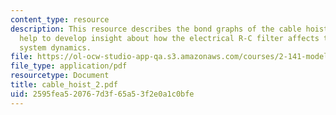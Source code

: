 ```yaml
---
content_type: resource
description: This resource describes the bond graphs of the cable hoist models which
  help to develop insight about how the electrical R-C filter affects the mechanical
  system dynamics.
file: https://ol-ocw-studio-app-qa.s3.amazonaws.com/courses/2-141-modeling-and-simulation-of-dynamic-systems-fall-2006/2595fea520767d3f65a53f2e0a1c0bfe_cable_hoist_2.pdf
file_type: application/pdf
resourcetype: Document
title: cable_hoist_2.pdf
uid: 2595fea5-2076-7d3f-65a5-3f2e0a1c0bfe
---
```

